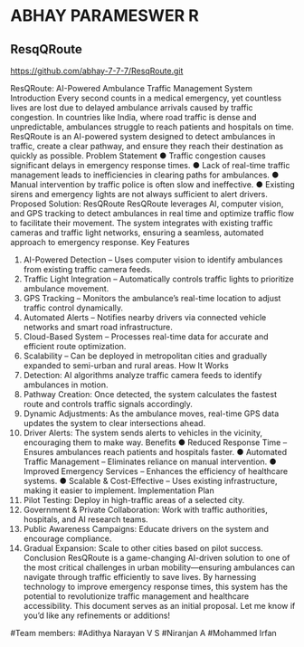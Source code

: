# ABHAY PARAMESWER R
## ResqQRoute
https://github.com/abhay-7-7-7/ResqRoute.git

ResQRoute: AI-Powered Ambulance Traffic
Management System
Introduction
Every second counts in a medical emergency, yet countless lives are lost due to delayed
ambulance arrivals caused by traffic congestion. In countries like India, where road traffic is
dense and unpredictable, ambulances struggle to reach patients and hospitals on time.
ResQRoute is an AI-powered system designed to detect ambulances in traffic, create a
clear pathway, and ensure they reach their destination as quickly as possible.
Problem Statement
● Traffic congestion causes significant delays in emergency response times.
● Lack of real-time traffic management leads to inefficiencies in clearing paths for
ambulances.
● Manual intervention by traffic police is often slow and ineffective.
● Existing sirens and emergency lights are not always sufficient to alert drivers.
Proposed Solution: ResQRoute
ResQRoute leverages AI, computer vision, and GPS tracking to detect ambulances in real
time and optimize traffic flow to facilitate their movement. The system integrates with existing
traffic cameras and traffic light networks, ensuring a seamless, automated approach to
emergency response.
Key Features
1. AI-Powered Detection – Uses computer vision to identify ambulances from existing
traffic camera feeds.
2. Traffic Light Integration – Automatically controls traffic lights to prioritize ambulance
movement.
3. GPS Tracking – Monitors the ambulance’s real-time location to adjust traffic control
dynamically.
4. Automated Alerts – Notifies nearby drivers via connected vehicle networks and
smart road infrastructure.
5. Cloud-Based System – Processes real-time data for accurate and efficient route
optimization.
6. Scalability – Can be deployed in metropolitan cities and gradually expanded to
semi-urban and rural areas.
How It Works
1. Detection: AI algorithms analyze traffic camera feeds to identify ambulances in
motion.
2. Pathway Creation: Once detected, the system calculates the fastest route and
controls traffic signals accordingly.
3. Dynamic Adjustments: As the ambulance moves, real-time GPS data updates the
system to clear intersections ahead.
4. Driver Alerts: The system sends alerts to vehicles in the vicinity, encouraging them
to make way.
Benefits
● Reduced Response Time – Ensures ambulances reach patients and hospitals
faster.
● Automated Traffic Management – Eliminates reliance on manual intervention.
● Improved Emergency Services – Enhances the efficiency of healthcare systems.
● Scalable & Cost-Effective – Uses existing infrastructure, making it easier to
implement.
Implementation Plan
1. Pilot Testing: Deploy in high-traffic areas of a selected city.
2. Government & Private Collaboration: Work with traffic authorities, hospitals, and AI
research teams.
3. Public Awareness Campaigns: Educate drivers on the system and encourage
compliance.
4. Gradual Expansion: Scale to other cities based on pilot success.
Conclusion
ResQRoute is a game-changing AI-driven solution to one of the most critical challenges in
urban mobility—ensuring ambulances can navigate through traffic efficiently to save lives. By
harnessing technology to improve emergency response times, this system has the potential
to revolutionize traffic management and healthcare accessibility.
This document serves as an initial proposal. Let me know if you’d like any refinements or
additions!

#Team members: 
#Adithya Narayan V S
#Niranjan A
#Mohammed Irfan
